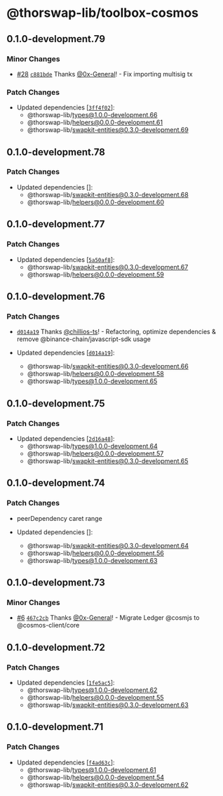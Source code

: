 # @thorswap-lib/toolbox-cosmos

## 0.1.0-development.79

### Minor Changes

- [#28](https://github.com/thorswap/SwapKit/pull/28) [`c881bde`](https://github.com/thorswap/SwapKit/commit/c881bde24655ae24f75e7c66ea8aead716a3aa41) Thanks [@0x-General](https://github.com/0x-General)! - Fix importing multisig tx

### Patch Changes

- Updated dependencies [[`3ff4f02`](https://github.com/thorswap/SwapKit/commit/3ff4f027d1064ecbf6c6c122c4eb6d950fce7562)]:
  - @thorswap-lib/types@1.0.0-development.66
  - @thorswap-lib/helpers@0.0.0-development.61
  - @thorswap-lib/swapkit-entities@0.3.0-development.69

## 0.1.0-development.78

### Patch Changes

- Updated dependencies []:
  - @thorswap-lib/swapkit-entities@0.3.0-development.68
  - @thorswap-lib/helpers@0.0.0-development.60

## 0.1.0-development.77

### Patch Changes

- Updated dependencies [[`5a50af8`](https://github.com/thorswap/SwapKit/commit/5a50af87a3207426cc8dc9da2d7d751148fb89d1)]:
  - @thorswap-lib/swapkit-entities@0.3.0-development.67
  - @thorswap-lib/helpers@0.0.0-development.59

## 0.1.0-development.76

### Patch Changes

- [`d014a19`](https://github.com/thorswap/SwapKit/commit/d014a193596511a1500b5851df78a734c86bb894) Thanks [@chillios-ts](https://github.com/chillios-ts)! - Refactoring, optimize dependencies & remove @binance-chain/javascript-sdk usage

- Updated dependencies [[`d014a19`](https://github.com/thorswap/SwapKit/commit/d014a193596511a1500b5851df78a734c86bb894)]:
  - @thorswap-lib/swapkit-entities@0.3.0-development.66
  - @thorswap-lib/helpers@0.0.0-development.58
  - @thorswap-lib/types@1.0.0-development.65

## 0.1.0-development.75

### Patch Changes

- Updated dependencies [[`2d16a48`](https://github.com/thorswap/SwapKit/commit/2d16a488511efc65385def9cf7a309e84bf4f62b)]:
  - @thorswap-lib/types@1.0.0-development.64
  - @thorswap-lib/helpers@0.0.0-development.57
  - @thorswap-lib/swapkit-entities@0.3.0-development.65

## 0.1.0-development.74

### Patch Changes

- peerDependency caret range

- Updated dependencies []:
  - @thorswap-lib/swapkit-entities@0.3.0-development.64
  - @thorswap-lib/helpers@0.0.0-development.56
  - @thorswap-lib/types@1.0.0-development.63

## 0.1.0-development.73

### Minor Changes

- [#6](https://github.com/thorswap/SwapKit/pull/6) [`467c2cb`](https://github.com/thorswap/SwapKit/commit/467c2cb98ff1615633e844ec21ae85c928bb33f7) Thanks [@0x-General](https://github.com/0x-General)! - Migrate Ledger @cosmjs to @cosmos-client/core

## 0.1.0-development.72

### Patch Changes

- Updated dependencies [[`1fe5ac5`](https://github.com/thorswap/SwapKit/commit/1fe5ac5fe14eb1bb677c2d824578963622d176db)]:
  - @thorswap-lib/types@1.0.0-development.62
  - @thorswap-lib/helpers@0.0.0-development.55
  - @thorswap-lib/swapkit-entities@0.3.0-development.63

## 0.1.0-development.71

### Patch Changes

- Updated dependencies [[`f4ad63c`](https://github.com/thorswap/SwapKit/commit/f4ad63cf5715bc198e44aad29d031acaeffd8434)]:
  - @thorswap-lib/types@1.0.0-development.61
  - @thorswap-lib/helpers@0.0.0-development.54
  - @thorswap-lib/swapkit-entities@0.3.0-development.62
